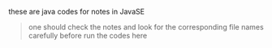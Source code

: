 these are java codes for notes in JavaSE
>one should check the notes and look for the corresponding file names carefully before run the codes here
